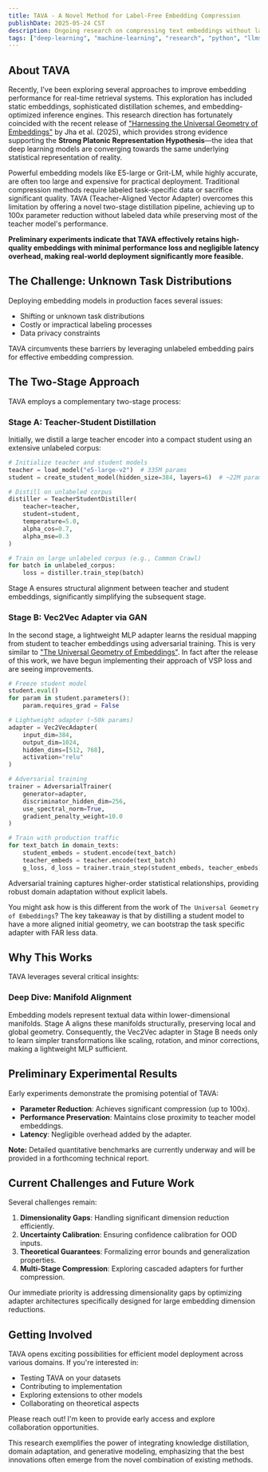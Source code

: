 ```yaml
---
title: TAVA - A Novel Method for Label-Free Embedding Compression
publishDate: 2025-05-24 CST
description: Ongoing research on compressing text embeddings without labeled data, using a novel two-stage distillation approach with generative adversarial adapters.
tags: ["deep-learning", "machine-learning", "research", "python", "llms"]
---
```


##  About TAVA

Recently, I've been exploring several approaches to improve embedding performance for real-time retrieval systems. This exploration has included static embeddings, sophisticated distillation schemes, and embedding-optimized inference engines. This research direction has fortunately coincided with the recent release of ["Harnessing the Universal Geometry of Embeddings"](https://arxiv.org/abs/2505.12540) by Jha et al. (2025), which provides strong evidence supporting the **Strong Platonic Representation Hypothesis**—the idea that deep learning models are converging towards the same underlying statistical representation of reality.

Powerful embedding models like E5-large or Grit-LM, while highly accurate, are often too large and expensive for practical deployment. Traditional compression methods require labeled task-specific data or sacrifice significant quality. TAVA (Teacher-Aligned Vector Adapter) overcomes this limitation by offering a novel two-stage distillation pipeline, achieving up to 100x parameter reduction without labeled data while preserving most of the teacher model's performance.

**Preliminary experiments indicate that TAVA effectively retains high-quality embeddings with minimal performance loss and negligible latency overhead, making real-world deployment significantly more feasible.**

## The Challenge: Unknown Task Distributions

Deploying embedding models in production faces several issues:

* Shifting or unknown task distributions
* Costly or impractical labeling processes
* Data privacy constraints

TAVA circumvents these barriers by leveraging unlabeled embedding pairs for effective embedding compression.

## The Two-Stage Approach

TAVA employs a complementary two-stage process:

### Stage A: Teacher-Student Distillation

Initially, we distill a large teacher encoder into a compact student using an extensive unlabeled corpus:

```python
# Initialize teacher and student models
teacher = load_model("e5-large-v2")  # 335M params
student = create_student_model(hidden_size=384, layers=6)  # ~22M params

# Distill on unlabeled corpus
distiller = TeacherStudentDistiller(
    teacher=teacher,
    student=student,
    temperature=5.0,
    alpha_cos=0.7,
    alpha_mse=0.3
)

# Train on large unlabeled corpus (e.g., Common Crawl)
for batch in unlabeled_corpus:
    loss = distiller.train_step(batch)
```

Stage A ensures structural alignment between teacher and student embeddings, significantly simplifying the subsequent stage.

### Stage B: Vec2Vec Adapter via GAN

In the second stage, a lightweight MLP adapter learns the residual mapping from student to teacher embeddings using adversarial training. This is very similar to ["The Universal Geometry of Embeddings"](https://arxiv.org/abs/2505.12540). In fact after the release of this work, we have begun implementing their approach of VSP loss and are seeing improvements.

```python
# Freeze student model
student.eval()
for param in student.parameters():
    param.requires_grad = False

# Lightweight adapter (~50k params)
adapter = Vec2VecAdapter(
    input_dim=384,
    output_dim=1024,
    hidden_dims=[512, 768],
    activation="relu"
)

# Adversarial training
trainer = AdversarialTrainer(
    generator=adapter,
    discriminator_hidden_dim=256,
    use_spectral_norm=True,
    gradient_penalty_weight=10.0
)

# Train with production traffic
for text_batch in domain_texts:
    student_embeds = student.encode(text_batch)
    teacher_embeds = teacher.encode(text_batch)
    g_loss, d_loss = trainer.train_step(student_embeds, teacher_embeds)
```

Adversarial training captures higher-order statistical relationships, providing robust domain adaptation without explicit labels.

You might ask how is this different from the work of `The Universal Geometry of Embeddings`? The key takeaway is that by distilling a student model to have a more aligned initial geometry, we can bootstrap the task specific adapter with FAR less data.

## Why This Works

TAVA leverages several critical insights:

### Deep Dive: Manifold Alignment

Embedding models represent textual data within lower-dimensional manifolds. Stage A aligns these manifolds structurally, preserving local and global geometry. Consequently, the Vec2Vec adapter in Stage B needs only to learn simpler transformations like scaling, rotation, and minor corrections, making a lightweight MLP sufficient.

## Preliminary Experimental Results

Early experiments demonstrate the promising potential of TAVA:

* **Parameter Reduction**: Achieves significant compression (up to 100x).
* **Performance Preservation**: Maintains close proximity to teacher model embeddings.
* **Latency**: Negligible overhead added by the adapter.

**Note:** Detailed quantitative benchmarks are currently underway and will be provided in a forthcoming technical report.

## Current Challenges and Future Work

Several challenges remain:

1. **Dimensionality Gaps**: Handling significant dimension reduction efficiently.
2. **Uncertainty Calibration**: Ensuring confidence calibration for OOD inputs.
3. **Theoretical Guarantees**: Formalizing error bounds and generalization properties.
4. **Multi-Stage Compression**: Exploring cascaded adapters for further compression.

Our immediate priority is addressing dimensionality gaps by optimizing adapter architectures specifically designed for large embedding dimension reductions.

## Getting Involved

TAVA opens exciting possibilities for efficient model deployment across various domains. If you're interested in:

* Testing TAVA on your datasets
* Contributing to implementation
* Exploring extensions to other models
* Collaborating on theoretical aspects

Please reach out! I'm keen to provide early access and explore collaboration opportunities.

This research exemplifies the power of integrating knowledge distillation, domain adaptation, and generative modeling, emphasizing that the best innovations often emerge from the novel combination of existing methods.
